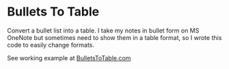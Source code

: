 # Bullets To Table
Convert a bullet list into a table. I take my notes in bullet form on MS OneNote but sometimes need to show them in a table format, so I wrote this code to easily change formats.

See working example at [BulletsToTable.com](https://bulletstotable.com)
